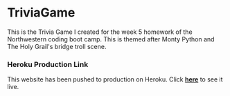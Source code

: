 # TriviaGame
This is the Trivia Game I created for the week 5 homework of the 
Northwestern coding boot camp. This is themed after Monty Python
and The Holy Grail's bridge troll scene.

### Heroku Production Link

This website has been pushed to production on Heroku. Click [**here**](https://salty-shelf-85825.herokuapp.com/) to see it live.


